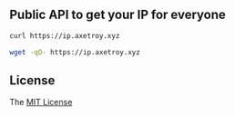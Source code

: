 ## Public API to get your IP for everyone

```bash
curl https://ip.axetroy.xyz

wget -qO- https://ip.axetroy.xyz
```

## License

The [MIT License](https://github.com/axetroy/ip/blob/master/LICENSE)

